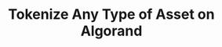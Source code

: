 ---
title: "Tokenize Any Type of Asset on Algorand"
description: "Algorand Standard Assets provides a standardized, Layer-1 mechanism to represent any type of asset on the Algorand blockchain. In this video, it will give an overview of the Algorand Standard Assets and the types of assets that can be tokenize on Algorand"
type: "course"
category: "Algorand Basics,ASA"
difficulty: "Intermediate"
summary: "Learn all about ASA and the types of Assets on Algorand"
file_path: ""
image: "https://assets-global.website-files.com/5e39e095596498a8b9624af1/5ffca6e3e0d8ad9231cc2af6_Portfolio-course---final.png"
link: "https://www.youtube.com/watch?v=k6x8JtzOzCg"
status: "open"
---